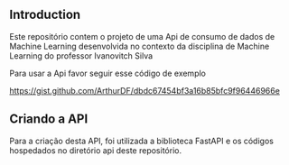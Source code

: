 ## Introduction

Este repositório contem o projeto de uma Api de consumo de dados de Machine Learning desenvolvida no contexto da disciplina de Machine Learning do professor Ivanovitch Silva

Para usar a Api favor seguir esse código de exemplo

https://gist.github.com/ArthurDF/dbdc67454bf3a16b85bfc9f96446966e

## Criando a API

Para a criação desta API, foi utilizada a biblioteca FastAPI e os códigos hospedados no diretório api deste repositório.
